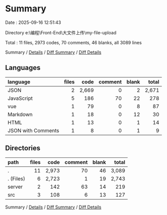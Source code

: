 # Summary

Date : 2025-09-16 12:51:43

Directory e:\\编程\\Front-End\\大文件上传\\my-file-upload

Total : 11 files,  2973 codes, 70 comments, 46 blanks, all 3089 lines

Summary / [Details](details.md) / [Diff Summary](diff.md) / [Diff Details](diff-details.md)

## Languages
| language | files | code | comment | blank | total |
| :--- | ---: | ---: | ---: | ---: | ---: |
| JSON | 2 | 2,669 | 0 | 2 | 2,671 |
| JavaScript | 5 | 186 | 70 | 22 | 278 |
| vue | 1 | 79 | 0 | 8 | 87 |
| Markdown | 1 | 18 | 0 | 12 | 30 |
| HTML | 1 | 13 | 0 | 1 | 14 |
| JSON with Comments | 1 | 8 | 0 | 1 | 9 |

## Directories
| path | files | code | comment | blank | total |
| :--- | ---: | ---: | ---: | ---: | ---: |
| . | 11 | 2,973 | 70 | 46 | 3,089 |
| . (Files) | 6 | 2,723 | 1 | 19 | 2,743 |
| server | 2 | 142 | 63 | 14 | 219 |
| src | 3 | 108 | 6 | 13 | 127 |

Summary / [Details](details.md) / [Diff Summary](diff.md) / [Diff Details](diff-details.md)